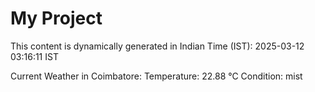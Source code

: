 # My Project

This content is dynamically generated in Indian Time (IST): 2025-03-12 03:16:11 IST


Current Weather in Coimbatore:
Temperature: 22.88 °C
Condition: mist
